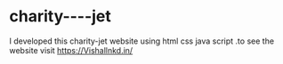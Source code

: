 # charity----jet
I developed this charity-jet website using html css java script .to see the website visit https://Vishallnkd.in/
